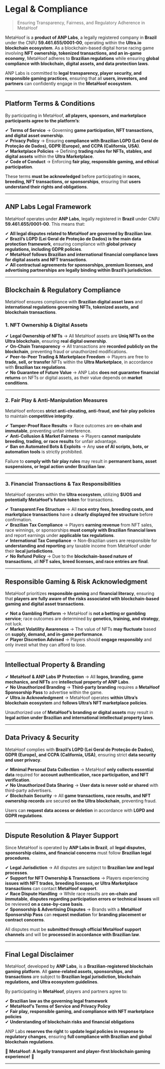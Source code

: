 # Legal & Compliance <!-- {docsify-ignore} -->

> Ensuring Transparency, Fairness, and Regulatory Adherence in MetaHoof

MetaHoof is a **product of ANP Labs**, a legally registered company in **Brazil** under the CNPJ **59.461.655/0001-00**, operating within the **Ultra.io blockchain ecosystem**. As a blockchain-based digital horse racing game involving **NFT ownership, tokenized transactions, and an in-game economy**, MetaHoof adheres to **Brazilian regulations** while ensuring **global compliance with blockchain, digital assets, and data protection laws**.

ANP Labs is committed to **legal transparency, player security, and responsible gaming practices**, ensuring that all **users, investors, and partners** can confidently engage in the **MetaHoof ecosystem**.

---

## Platform Terms & Conditions

By participating in MetaHoof, **all players, sponsors, and marketplace participants agree to the platform’s**:

✔ **Terms of Service** → Governing **game participation, NFT transactions, and digital asset ownership**.  
✔ **Privacy Policy** → Ensuring **compliance with Brazilian LGPD (Lei Geral de Proteção de Dados), GDPR (Europe), and
CCPA (California, USA)**.  
✔ **Marketplace Policies** → Defining **trading rules for NFTs, stables, and digital assets** within the **Ultra
Marketplace**.  
✔ **Code of Conduct** → Enforcing **fair play, responsible gaming, and ethical participation**.

These terms **must be acknowledged** before participating in **races, breeding, NFT transactions, or sponsorships**,
ensuring that **users understand their rights and obligations**.

---

## ANP Labs Legal Framework

MetaHoof operates under **ANP Labs**, legally registered in **Brazil** under CNPJ **59.461.655/0001-00**. This means that:

✔ **All legal disputes related to MetaHoof are governed by Brazilian law**.  
✔ **Brazil’s LGPD (Lei Geral de Proteção de Dados) is the main data protection framework**, ensuring compliance with **global privacy regulations, including GDPR policies**.  
✔ **MetaHoof follows Brazilian and international financial compliance laws for digital assets and NFT transactions**.  
✔ **All contractual agreements for sponsorships, premium licenses, and advertising partnerships are legally binding within Brazil’s jurisdiction**.

---

## Blockchain & Regulatory Compliance

MetaHoof ensures compliance with **Brazilian digital asset laws** and **international regulations governing NFTs,
tokenized assets, and blockchain transactions**.

### **1. NFT Ownership & Digital Assets**

✔ **Legal Ownership of NFTs** → All MetaHoof assets are **Uniq NFTs on the Ultra blockchain**, ensuring **real digital
ownership**.  
✔ **On-Chain Transparency** → All transactions are **recorded publicly on the blockchain**, preventing fraud or
unauthorized modifications.  
✔ **Peer-to-Peer Trading & Marketplace Freedom** → Players are free to **trade, sell, or transfer** NFTs within the **Ultra Marketplace**, in accordance with **Brazilian tax regulations**.  
✔ **No Guarantee of Future Value** → ANP Labs **does not guarantee financial returns** on NFTs or digital assets, as
their value depends on **market conditions**.

---

### **2. Fair Play & Anti-Manipulation Measures**

MetaHoof enforces **strict anti-cheating, anti-fraud, and fair play policies** to maintain **competitive integrity**.

✔ **Tamper-Proof Race Results** → Race outcomes are **on-chain and immutable**, preventing unfair interference.  
✔ **Anti-Collusion & Market Fairness** → Players **cannot manipulate breeding, trading, or race results** for unfair
advantage.  
✔ **Ban on Automated Bots & Exploits** → Any **use of AI scripts, bots, or automation tools** is strictly prohibited.

Failure to **comply with fair play rules** may result in **permanent bans, asset suspensions, or legal action under
Brazilian law**.

---

### **3. Financial Transactions & Tax Responsibilities**

MetaHoof operates within the **Ultra ecosystem**, utilizing **$UOS and potentially MetaHoof’s future token** for
transactions.

✔ **Transparent Fee Structure** → All **race entry fees, breeding costs, and marketplace transactions** have a **clearly
displayed fee structure** before confirmation.  
✔ **Brazilian Tax Compliance** → Players **earning revenue** from NFT sales, race winnings, or sponsorships **must
comply with Brazilian financial laws** and report earnings under **applicable tax regulations**.  
✔ **International Tax Compliance** → Non-Brazilian users are responsible for **understanding and reporting** any taxable
income from MetaHoof under their **local jurisdictions**.  
✔ **No Refund Policy** → Due to the **blockchain-based nature of transactions**, all **NFT sales, breed licenses, and
race entries are final**.

---

## Responsible Gaming & Risk Acknowledgment

MetaHoof prioritizes **responsible gaming** and **financial literacy**, ensuring that **players are fully aware of the
risks associated with blockchain-based gaming and digital asset transactions**.

✔ **Not a Gambling Platform** → MetaHoof is **not a betting or gambling service**; race outcomes are determined by **genetics, training, and strategy**, not luck.  
✔ **Market Volatility Awareness** → The value of NFTs **may fluctuate** based on **supply, demand, and in-game
performance**.  
✔ **Player Discretion Advised** → Players should **engage responsibly** and only invest what they can afford to lose.

---

## Intellectual Property & Branding

✔ **MetaHoof & ANP Labs IP Protection** → All **logos, branding, game mechanics, and NFTs** are **intellectual property
of ANP Labs**.  
✔ **No Unauthorized Branding** → **Third-party branding** requires a **MetaHoof Sponsorship Pass** to advertise within
the game.  
✔ **Ultra.io Acknowledgment** → MetaHoof operates **within Ultra’s blockchain ecosystem** and **follows Ultra’s NFT
marketplace policies**.

Unauthorized use of **MetaHoof’s branding or digital assets** may result in **legal action under Brazilian and
international intellectual property laws**.

---

## Data Privacy & Security

MetaHoof complies with **Brazil’s LGPD (Lei Geral de Proteção de Dados), GDPR (Europe), and CCPA (California, USA)**,
ensuring strict **data security and user privacy**.

✔ **Minimal Personal Data Collection** → MetaHoof **only collects essential data** required for **account
authentication, race participation, and NFT verification**.  
✔ **No Unauthorized Data Sharing** → **User data is never sold or shared** with third-party advertisers.  
✔ **Blockchain Security** → All **game transactions, race results, and NFT ownership records** are secured **on the
Ultra blockchain**, preventing fraud.

Users can **request data access or deletion** in accordance with **LGPD and GDPR regulations**.

---

## Dispute Resolution & Player Support

Since MetaHoof is operated by **ANP Labs in Brazil**, all **legal disputes, sponsorship claims, and financial concerns**
must follow **Brazilian legal procedures**.

✔ **Legal Jurisdiction** → All disputes are subject to **Brazilian law and legal processes**.  
✔ **Support for NFT Ownership & Transactions** → Players experiencing **issues with NFT trades, breeding licenses, or
Ultra Marketplace transactions** can contact **MetaHoof support**.  
✔ **Race Dispute Handling** → While race results are **on-chain and immutable**, **disputes regarding participation
errors or technical issues** will be reviewed **on a case-by-case basis**.  
✔ **Sponsorship & Advertising Disputes** → Brands with a **MetaHoof Sponsorship Pass** can **request mediation** for **branding placement or contract concerns**.

All disputes must be **submitted through official MetaHoof support channels** and will be **processed in accordance with
Brazilian law**.

---

## Final Legal Disclaimer

MetaHoof, developed by **ANP Labs**, is a **Brazilian-registered blockchain gaming platform**. All **game-related
assets, sponsorships, and transactions** are subject to **Brazilian legal jurisdiction, blockchain regulations, and
Ultra ecosystem guidelines**.

By participating in **MetaHoof**, players and partners agree to:

✔ **Brazilian law as the governing legal framework**  
✔ **MetaHoof’s Terms of Service and Privacy Policy**  
✔ **Fair play, responsible gaming, and compliance with NFT marketplace policies**  
✔ **Understanding of blockchain risks and financial obligations**

ANP Labs **reserves the right** to **update legal policies in response to regulatory changes**, ensuring **full
compliance with Brazilian and global blockchain regulations**.

🚀 **MetaHoof: A legally transparent and player-first blockchain gaming experience!** 🚀  

---